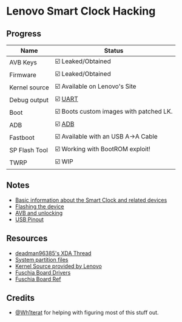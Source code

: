 # Lenovo Smart Clock Hacking

## Progress
| Name  | Status |
| ------------- | ------------- |
| AVB Keys  | ☑️ Leaked/Obtained  |
| Firmware  | ☑️ Leaked/Obtained  |
| Kernel source  | ☑️ Available on Lenovo's Site  |
| Debug output  | ☑️ [UART](https://github.com/untocodes/lenovo-cube-hacking/blob/main/notes/USB.md) |
| Boot  | ☑️ Boots custom images with patched LK.  |
| ADB | ☑️ [ADB](https://github.com/untocodes/lenovo-cube-hacking/blob/main/notes/USB.md) |
| Fastboot | ☑️ Available with an USB A->A Cable |
| SP Flash Tool | ☑️ Working with BootROM exploit! | 
| TWRP | ☑️ WIP |
## Notes
- [Basic information about the Smart Clock and related devices](https://github.com/untocodes/lenovo-cube-hacking/blob/main/notes/Basics.md)
- [Flashing the device](https://github.com/untocodes/lenovo-cube-hacking/blob/main/notes/Flashing.md)
- [AVB and unlocking](https://github.com/untocodes/lenovo-cube-hacking/blob/main/notes/AVB.md)
- [USB Pinout](https://github.com/untocodes/lenovo-cube-hacking/blob/main/notes/USB.md)
## Resources

- [deadman96385's XDA Thread](https://forum.xda-developers.com/t/lenovo-smart-clock-bootloader-avb-unlock-firmware-region-changer-kernel-source.4130295/)
- [System partition files](https://github.com/deadman96385/things_mt8167s_som_dump)
- [Kernel Source provided by Lenovo](https://smartsupport.lenovo.com/uk/en/products/smart/smart-home/smart-clock/za4r/downloads/driver-list/component?name=Software%20and%20Utilities) 
- [Fuschia Board Drivers](https://fuchsia.googlesource.com/fuchsia/+/3a593fc8b3a7/src/devices/board/drivers/mt8167s_ref)
- [Fuschia Board Ref](https://fuchsia.googlesource.com/fuchsia/+/refs/heads/releases/f2/boards/mt8167s_ref.gni)

## Credits

- [@Wh1terat](https://github.com/Wh1terat) for helping with figuring most of this stuff out.
